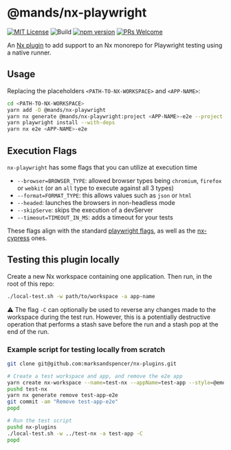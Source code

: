 # @mands/nx-playwright

[![MIT License](https://img.shields.io/github/license/marksandspencer/nx-plugins)](https://github.com/marksandspencer/nx-plugins/blob/main/LICENSE.md) ![Build](https://github.com/marksandspencer/nx-plugins/actions/workflows/release.yml/badge.svg) [![npm version](https://badge.fury.io/js/@mands%2Fnx-playwright.svg)](https://badge.fury.io/js/@mands%2Fnx-playwright) [![PRs Welcome](https://img.shields.io/badge/PRs-welcome-brightgreen.svg)](https://github.com/marksandspencer/nx-plugins/blob/main/CONTRIBUTING.md)

An [Nx plugin](https://nx.dev/packages/nx-plugin) to add support to an Nx monorepo for
Playwright testing using a native runner.

## Usage

Replacing the placeholders `<PATH-TO-NX-WORKSPACE>` and `<APP-NAME>`:

```sh
cd <PATH-TO-NX-WORKSPACE>
yarn add -D @mands/nx-playwright
yarn nx generate @mands/nx-playwright:project <APP-NAME>-e2e --project <APP-NAME>
yarn playwright install --with-deps
yarn nx e2e <APP-NAME>-e2e
```

## Execution Flags

`nx-playwright` has some flags that you can utilize at execution time

- `--browser=BROWSER_TYPE`: allowed browser types being `chromium`, `firefox` or `webkit` (or an `all` type to execute against all 3 types)
- `--format=FORMAT_TYPE`: this allows values such as `json` or `html`
- `--headed`: launches the browsers in non-headless mode
- `--skipServe`: skips the execution of a devServer
- `--timeout=TIMEOUT_IN_MS`: adds a timeout for your tests

These flags align with the standard [playwright flags](https://playwright.dev/docs/test-cli#reference), as well as the [nx-cypress](https://nx.dev/packages/cypress/executors/cypress#options) ones.

## Testing this plugin locally

Create a new Nx workspace containing one application. Then run, in the root of this repo:

```sh
./local-test.sh -w path/to/workspace -a app-name
```

⚠️ The flag `-C` can optionally be used to reverse any changes made to the workspace during the test run.
However, this is a potentially destructive operation that performs a stash save before the run and
a stash pop at the end of the run.

### Example script for testing locally from scratch

```bash
git clone git@github.com:marksandspencer/nx-plugins.git

# Create a test workspace and app, and remove the e2e app
yarn create nx-workspace --name=test-nx --appName=test-app --style=@emotion/styled --preset=next --nxCloud=false --interactive=false
pushd test-nx
yarn nx generate remove test-app-e2e
git commit -am "Remove test-app-e2e"
popd

# Run the test script
pushd nx-plugins
./local-test.sh -w ../test-nx -a test-app -C
popd
```
